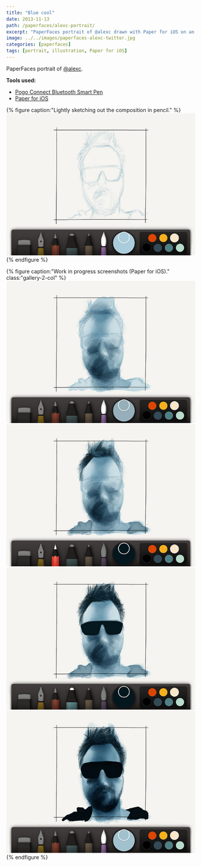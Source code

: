 ```yaml
---
title: "Blue cool"
date: 2013-11-13
path: /paperfaces/alexc-portrait/
excerpt: "PaperFaces portrait of @alexc drawn with Paper for iOS on an iPad."
image: ../../images/paperfaces-alexc-twitter.jpg
categories: [paperfaces]
tags: [portrait, illustration, Paper for iOS]
---
```


PaperFaces portrait of [@alexc](https://twitter.com/alexc).

**Tools used:**

- [Pogo Connect Bluetooth Smart Pen](https://www.amazon.com/gp/product/B009K448L4/ref=as_li_ss_tl?ie=UTF8&camp=1789&creative=390957&creativeASIN=B009K448L4&linkCode=as2&tag=mademist-20)
- [Paper for iOS](https://paper.bywetransfer.com/)

{% figure caption:"Lightly sketching out the composition in pencil." %}
[![](../../images/paperfaces-alexc-process-1-750.jpg)](../../images/paperfaces-alexc-process-1-lg.jpg)
{% endfigure %}

{% figure caption:"Work in progress screenshots (Paper for iOS)." class:"gallery-2-col" %}
[![](../../images/paperfaces-alexc-process-2-600.jpg)](../../images/paperfaces-alexc-process-2-lg.jpg)
[![](../../images/paperfaces-alexc-process-3-600.jpg)](../../images/paperfaces-alexc-process-3-lg.jpg)
[![](../../images/paperfaces-alexc-process-4-600.jpg)](../../images/paperfaces-alexc-process-4-lg.jpg)
[![](../../images/paperfaces-alexc-process-5-600.jpg)](../../images/paperfaces-alexc-process-5-lg.jpg)
{% endfigure %}

